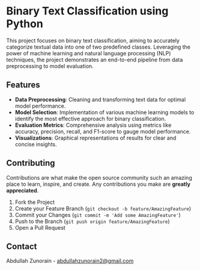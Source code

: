 # Binary Text Classification using Python

This project focuses on binary text classification, aiming to accurately categorize textual data into one of two predefined classes. Leveraging the power of machine learning and natural language processing (NLP) techniques, the project demonstrates an end-to-end pipeline from data preprocessing to model evaluation.

## Features

- **Data Preprocessing**: Cleaning and transforming text data for optimal model performance.
- **Model Selection**: Implementation of various machine learning models to identify the most effective approach for binary classification.
- **Evaluation Metrics**: Comprehensive analysis using metrics like accuracy, precision, recall, and F1-score to gauge model performance.
- **Visualizations**: Graphical representations of results for clear and concise insights.


## Contributing

Contributions are what make the open source community such an amazing place to learn, inspire, and create. Any contributions you make are **greatly appreciated**.

1. Fork the Project
2. Create your Feature Branch (`git checkout -b feature/AmazingFeature`)
3. Commit your Changes (`git commit -m 'Add some AmazingFeature'`)
4. Push to the Branch (`git push origin feature/AmazingFeature`)
5. Open a Pull Request


## Contact

Abdullah Zunorain - [abdullahzunorain2@gmail.com](mailto:abdullahzunorain2@gmail.com)

